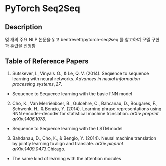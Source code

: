 # PyTorch Seq2Seq

## Description

몇 개의 주요 NLP 논문을 읽고 bentrevett/pytorch-seq2seq 를 참고하여 모델 구현과 훈련을 진행함

## Table of Reference Papers

1. Sutskever, I., Vinyals, O., & Le, Q. V. (2014). Sequence to sequence learning with neural networks. *Advances in neural information processing systems*, *27*.
  - Sequence to Sequence learning with the basic RNN model
2. Cho, K., Van Merriënboer, B., Gulcehre, C., Bahdanau, D., Bougares, F., Schwenk, H., & Bengio, Y. (2014). Learning phrase representations using RNN encoder-decoder for statistical machine translation. *arXiv preprint arXiv:1406.1078*.
  - Sequence to Sequence learning with the LSTM model
3. Bahdanau, D., Cho, K., & Bengio, Y. (2014). Neural machine translation by jointly learning to align and translate. *arXiv preprint arXiv:1409.0473*.Chicago.
  - The same kind of learning with the attention modules
